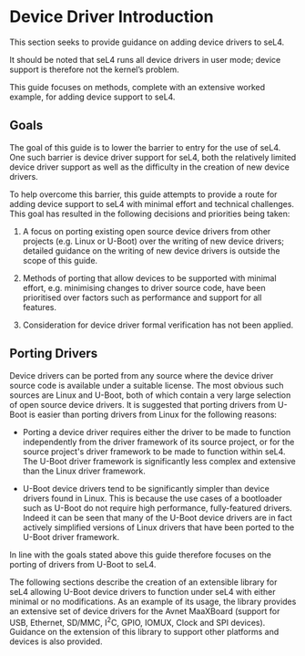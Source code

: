 # Device Driver Introduction

This section seeks to provide guidance on adding device drivers to seL4.

It should be noted that seL4 runs all device drivers in user mode; device support is therefore not the kernel’s problem.

This guide focuses on methods, complete with an extensive worked example, for adding device support to seL4.

## Goals

The goal of this guide is to lower the barrier to entry for the use of seL4. One such barrier is device driver support for seL4, both the relatively limited device driver support as well as the difficulty in the creation of new device drivers.

To help overcome this barrier, this guide attempts to provide a route for adding device support to seL4 with minimal effort and technical challenges. This goal has resulted in the following decisions and priorities being taken:

1. A focus on porting existing open source device drivers from other projects (e.g. Linux or U-Boot) over the writing of new device drivers; detailed guidance on the writing of new device drivers is outside the scope of this guide.

2. Methods of porting that allow devices to be supported with minimal effort, e.g. minimising changes to driver source code, have been prioritised over factors such as performance and support for all features.

3. Consideration for device driver formal verification has not been applied.

## Porting Drivers

Device drivers can be ported from any source where the device driver source code is available under a suitable license. The most obvious such sources are Linux and U-Boot, both of which contain a very large selection of open source device drivers. It is suggested that porting drivers from U-Boot is easier than porting drivers from Linux for the following reasons:

- Porting a device driver requires either the driver to be made to function independently from the driver framework of its source project, or for the source project's driver framework to be made to function within seL4. The U-Boot driver framework is significantly less complex and extensive than the Linux driver framework.

- U-Boot device drivers tend to be significantly simpler than device drivers found in Linux. This is because the use cases of a bootloader such as U-Boot do not require high performance, fully-featured drivers. Indeed it can be seen that many of the U-Boot device drivers are in fact actively simplified versions of Linux drivers that have been ported to the U-Boot driver framework.

In line with the goals stated above this guide therefore focuses on the porting of drivers from U-Boot to seL4.

The following sections describe the creation of an extensible library for seL4 allowing U-Boot device drivers to function under seL4 with either minimal or no modifications. As an example of its usage, the library provides an extensive set of device drivers for the Avnet MaaXBoard (support for USB, Ethernet, SD/MMC, I<sup>2</sup>C, GPIO, IOMUX, Clock and SPI devices). Guidance on the extension of this library to support other platforms and devices is also provided.
